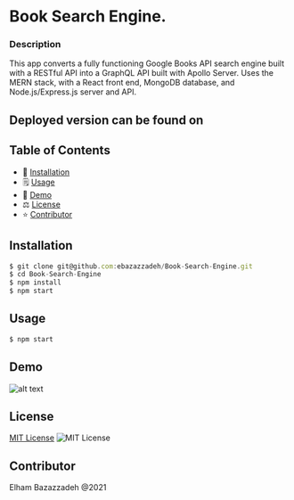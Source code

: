 # Book Search Engine.  

### Description 
This app converts a fully functioning Google Books API search engine built with a RESTful API into a GraphQL API built with Apollo Server. Uses the MERN stack, with a React front end, MongoDB database, and Node.js/Express.js server and API.
  
## Deployed version can be found on 



## Table of Contents 
* 🔧 [Installation](#installation)
* 🗒️ [Usage](#usage)
* 📌 [Demo](#Demo)
* ⚖️ [License](#license)
* ⭐ [Contributor](#Contributor)

## Installation
```typescript
$ git clone git@github.com:ebazazzadeh/Book-Search-Engine.git
$ cd Book-Search-Engine
$ npm install
$ npm start
```
  
## Usage 
```typescript
$ npm start
```
## Demo
![alt text](./demo/BookSearchEngine.gif)

##  License

 <a href="http://choosealicense.com/licenses/mit/" target="_blank">MIT License</a> ![MIT License](https://img.shields.io/badge/mit-brightgreen) 



## Contributor
Elham Bazazzadeh @2021

